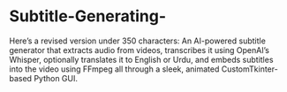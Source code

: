 # Subtitle-Generating-
Here’s a revised version under 350 characters:  An AI-powered subtitle generator that extracts audio from videos, transcribes it using OpenAI’s Whisper, optionally translates it to English or Urdu, and embeds subtitles into the video using FFmpeg all through a sleek, animated CustomTkinter-based Python GUI.
